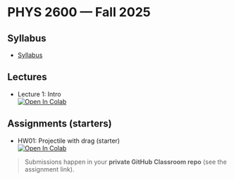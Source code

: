 # PHYS 2600 — Fall 2025

## Syllabus
- [Syllabus](syllabus.md)

## Lectures
- Lecture 1: Intro  
  [![Open In Colab](https://colab.research.google.com/assets/colab-badge.svg)](https://colab.research.google.com/github/<ORG>/<REPO>/blob/main/lectures/lec01_intro.ipynb)

## Assignments (starters)
- HW01: Projectile with drag (starter)  
  [![Open In Colab](https://colab.research.google.com/assets/colab-badge.svg)](https://colab.research.google.com/github/<ORG>/<REPO>/blob/main/assignments/hw01_starter.ipynb)

> Submissions happen in your **private GitHub Classroom repo** (see the assignment link).
